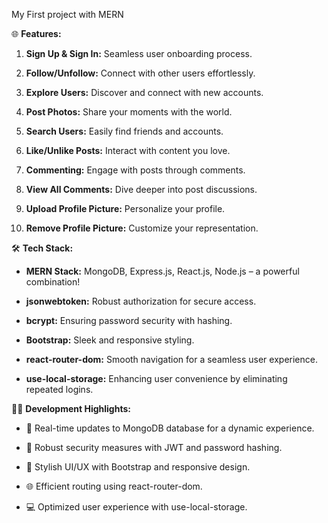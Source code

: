 My First project with MERN

🌐 **Features:**

1. **Sign Up & Sign In:** Seamless user onboarding process.

2. **Follow/Unfollow:** Connect with other users effortlessly.

3. **Explore Users:** Discover and connect with new accounts.

4. **Post Photos:** Share your moments with the world.

5. **Search Users:** Easily find friends and accounts.

6. **Like/Unlike Posts:** Interact with content you love.

7. **Commenting:** Engage with posts through comments.

8. **View All Comments:** Dive deeper into post discussions.

9. **Upload Profile Picture:** Personalize your profile.

10. **Remove Profile Picture:** Customize your representation.



🛠️ **Tech Stack:**

- **MERN Stack:** MongoDB, Express.js, React.js, Node.js – a powerful combination!

- **jsonwebtoken:** Robust authorization for secure access.

- **bcrypt:** Ensuring password security with hashing.

- **Bootstrap:** Sleek and responsive styling.

- **react-router-dom:** Smooth navigation for a seamless user experience.

- **use-local-storage:** Enhancing user convenience by eliminating repeated logins.



👩‍💻 **Development Highlights:**

- 🔄 Real-time updates to MongoDB database for a dynamic experience.

- 🔐 Robust security measures with JWT and password hashing.

- 🎨 Stylish UI/UX with Bootstrap and responsive design.

- 🌐 Efficient routing using react-router-dom.

- 💻 Optimized user experience with use-local-storage.

